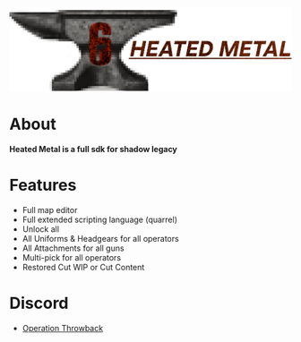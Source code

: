 ![](https://github.com/DataCluster0/HeatedMetal/blob/main/Logo.png)
# About
**Heated Metal is a full sdk for shadow legacy**

# Features
- Full map editor
- Full extended scripting language (quarrel)
- Unlock all
- All Uniforms & Headgears for all operators
- All Attachments for all guns
- Multi-pick for all operators
- Restored Cut WIP or Cut Content
# Discord
- [Operation Throwback](https://discord.gg/JGA9WPF4K8)
